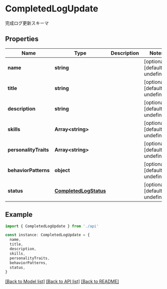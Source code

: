 # CompletedLogUpdate

完成ログ更新スキーマ

## Properties

| Name                  | Type                                            | Description | Notes                             |
| --------------------- | ----------------------------------------------- | ----------- | --------------------------------- |
| **name**              | **string**                                      |             | [optional] [default to undefined] |
| **title**             | **string**                                      |             | [optional] [default to undefined] |
| **description**       | **string**                                      |             | [optional] [default to undefined] |
| **skills**            | **Array&lt;string&gt;**                         |             | [optional] [default to undefined] |
| **personalityTraits** | **Array&lt;string&gt;**                         |             | [optional] [default to undefined] |
| **behaviorPatterns**  | **object**                                      |             | [optional] [default to undefined] |
| **status**            | [**CompletedLogStatus**](CompletedLogStatus.md) |             | [optional] [default to undefined] |

## Example

```typescript
import { CompletedLogUpdate } from './api'

const instance: CompletedLogUpdate = {
  name,
  title,
  description,
  skills,
  personalityTraits,
  behaviorPatterns,
  status,
}
```

[[Back to Model list]](../README.md#documentation-for-models) [[Back to API list]](../README.md#documentation-for-api-endpoints) [[Back to README]](../README.md)
